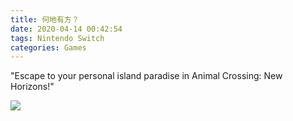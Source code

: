 ```yaml
---
title: 何地有方？
date: 2020-04-14 00:42:54
tags: Nintendo Switch
categories: Games
---
```


"Escape to your personal island paradise in Animal Crossing: New Horizons!"

<!-- more -->

![](https://picgo-1301409616.cos.ap-chengdu.myqcloud.com/37d13fe73519cd21150e8618067d194d021cd7c22d31e578c.jpg)